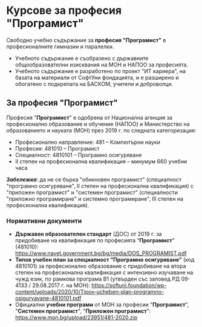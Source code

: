 # Курсове за професия "Програмист"

Свободно учебно съдържание за **професия "Програмист"** в професионалните гимназии и паралелки.
 - Учебното съдържание е съобразено с държавните общообразователни изисквания на МОН и НАПОО за професията.
 - Учебното съдържание е разработено по проект "ИТ кариера", на базата на материали от СофтУни фондацията, и е разширено и обогатено с подкрепата на БАСКОМ, учители и доброволци.

## За професия "Програмист"

Професия "**Програмист**" е одобрена от Национална агенция за професионално образование и обучение (НАПОО) и Министерство на образованието и науката (МОН) през 2019 г. по следната категоризация:
 - Професионално направление: 481 – Компютърни науки
 - Професия: 481010 – Програмист
 - Специалност: 4810101 – Програмно осигуряване
 - II степен на професионална квалификация – минумум 660 учебни часа

***Забележка***: да не се бърка "обикновен програмист" (специалност "програмно осигуряване", II степен на професионална квалификация) с "приложен програмист" и "системен програмист" (специалности "приложно програмиране" и системно програмиране", III степен на професионална квалификация).

### Нормативни документи
 - **Държавен образователен стандарт** (ДОС) от 2019 г. за придобиване на квалификация по професията “**Програмист**“ (481010): https://www.navet.government.bg/bg/media/DOS_PROGRAMIST.pdf
 - **Типов учебен план за специалност “Програмно осигуряване”** (код 4810101) за професионално образование с придобиване на втора степен на професионална квалификация с интензивно изучаване на чужд език, по рамкова програма B1 (утвърден със заповед РД 09-4133 / 29.08.2017 г. на МОН): https://softuni.foundation/wp-content/uploads/2020/10/Tipov-ucheben-plan-programno-osiguryavane-4810101.pdf
  - Официални **учебни програми** от МОН за професии "**Програмист**", "**Системен програмист**", "**Приложен програмист**": https://www.mon.bg/upload/23951/481-2020.zip
